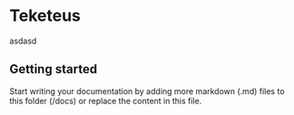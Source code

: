 # Teketeus

asdasd

## Getting started

Start writing your documentation by adding more markdown (.md) files to this
folder (/docs) or replace the content in this file.